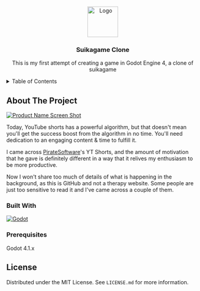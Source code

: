<a name="readme-top"></a>

<!-- PROJECT LOGO -->
<br />
<div align="center">
  <a href="https://github.com/flumiie/suikagame_clone">
    <img src="images/logo.png" alt="Logo" width="80" height="80">
  </a>

  <h3 align="center">Suikagame Clone</h3>

  <p align="center">
    This is my first attempt of creating a game in Godot Engine 4, a clone of suikagame
  </p>
</div>

<!-- TABLE OF CONTENTS -->
<details>
  <summary>Table of Contents</summary>
  <ol>
    <li>
      <a href="#about-the-project">About The Project</a>
      <ul>
        <li><a href="#built-with">Built With</a></li>
      </ul>
    </li>
    <li>
      <a href="#getting-started">Getting Started</a>
      <ul>
        <li><a href="#prerequisites">Prerequisites</a></li>
        <li><a href="#installation">Installation</a></li>
      </ul>
    </li>
    <li><a href="#usage">Usage</a></li>
    <li><a href="#roadmap">Roadmap</a></li>
    <li><a href="#contributing">Contributing</a></li>
    <li><a href="#license">License</a></li>
    <li><a href="#contact">Contact</a></li>
    <li><a href="#acknowledgments">Acknowledgments</a></li>
  </ol>
</details>

<!-- ABOUT THE PROJECT -->

## About The Project

[![Product Name Screen Shot][product-screenshot]](https://example.com)

Today, YouTube shorts has a powerful algorithm, but that doesn't mean you'll get the success boost from the algorithm in no time. You'll need dedication to an engaging content & time to fulfill it.

I came across <a href="https://www.youtube.com/c/piratesoftware">PirateSoftware</a>'s YT Shorts, and the amount of motivation that he gave is definitely different in a way that it relives my enthusiasm to be more productive.

Now I won't share too much of details of what is happening in the background, as this is GitHub and not a therapy website. Some people are just too sensitive to read it and I've came across a couple of them.

### Built With
[![Godot][Godot Engine]][Godot-url]

### Prerequisites

Godot 4.1.x

<!-- LICENSE -->

## License

Distributed under the MIT License. See `LICENSE.md` for more information.

<!-- MARKDOWN LINKS & IMAGES -->
<!-- https://www.markdownguide.org/basic-syntax/#reference-style-links -->

[stars-shield]: https://img.shields.io/github/stars/flumiie/suikagame_clone.svg?style=for-the-badge
[stars-url]: https://github.com/flumiie/suikagame_clone/stargazers
[license-shield]: https://img.shields.io/github/license/flumiie/suikagame_clone.svg?style=for-the-badge
[license-url]: https://github.com/flumiie/suikagame_clone/blob/master/LICENSE.txt
[product-screenshot]: images/screenshot.png
[Godot Engine]: https://img.shields.io/badge/GODOT-%23FFFFFF.svg?style=for-the-badge&logo=godot-engine
[Godot-url]: https://godotengine.org/
